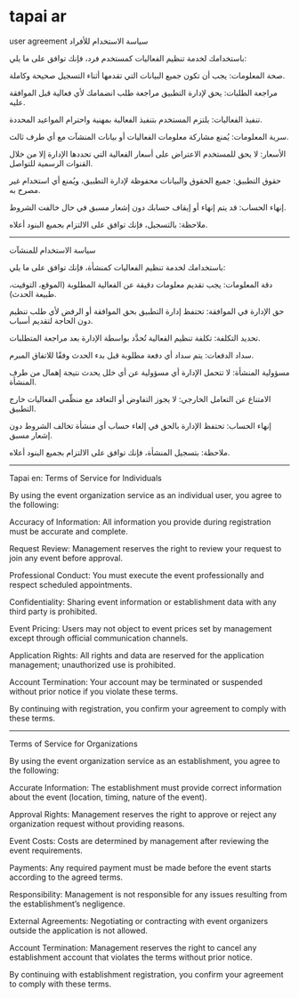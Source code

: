 # tapai ar
user agreement
سياسة الاستخدام للأفراد

باستخدامك لخدمة تنظيم الفعاليات كمستخدم فرد، فإنك توافق على ما يلي:

صحة المعلومات: يجب أن تكون جميع البيانات التي تقدمها أثناء التسجيل صحيحة وكاملة.

مراجعة الطلبات: يحق لإدارة التطبيق مراجعة طلب انضمامك لأي فعالية قبل الموافقة عليه.

تنفيذ الفعاليات: يلتزم المستخدم بتنفيذ الفعالية بمهنية واحترام المواعيد المحددة.

سرية المعلومات: يُمنع مشاركة معلومات الفعاليات أو بيانات المنشآت مع أي طرف ثالث.

الأسعار: لا يحق للمستخدم الاعتراض على أسعار الفعالية التي تحددها الإدارة إلا من خلال القنوات الرسمية للتواصل.

حقوق التطبيق: جميع الحقوق والبيانات محفوظة لإدارة التطبيق، ويُمنع أي استخدام غير مصرح به.

إنهاء الحساب: قد يتم إنهاء أو إيقاف حسابك دون إشعار مسبق في حال خالفت الشروط.

ملاحظة: بالتسجيل، فإنك توافق على الالتزام بجميع البنود أعلاه.

_____________________________________________________________________________________________________________________________________________________________________________________________

سياسة الاستخدام للمنشآت

باستخدامك لخدمة تنظيم الفعاليات كمنشأة، فإنك توافق على ما يلي:

دقة المعلومات: يجب تقديم معلومات دقيقة عن الفعالية المطلوبة (الموقع، التوقيت، طبيعة الحدث).

حق الإدارة في الموافقة: تحتفظ إدارة التطبيق بحق الموافقة أو الرفض لأي طلب تنظيم دون الحاجة لتقديم أسباب.

تحديد التكلفة: تكلفة تنظيم الفعالية تُحدَّد بواسطة الإدارة بعد مراجعة المتطلبات.

سداد الدفعات: يتم سداد أي دفعة مطلوبة قبل بدء الحدث وفقًا للاتفاق المبرم.

مسؤولية المنشأة: لا تتحمل الإدارة أي مسؤولية عن أي خلل يحدث نتيجة إهمال من طرف المنشأة.

الامتناع عن التعامل الخارجي: لا يجوز التفاوض أو التعاقد مع منظّمي الفعاليات خارج التطبيق.

إنهاء الحساب: تحتفظ الإدارة بالحق في إلغاء حساب أي منشأة تخالف الشروط دون إشعار مسبق.

ملاحظة: بتسجيل المنشأة، فإنك توافق على الالتزام بجميع البنود أعلاه.






______________________________________________________________________________________________________________________________________________________________________________________






Tapai en:
Terms of Service for Individuals

By using the event organization service as an individual user, you agree to the following:

Accuracy of Information: All information you provide during registration must be accurate and complete.

Request Review: Management reserves the right to review your request to join any event before approval.

Professional Conduct: You must execute the event professionally and respect scheduled appointments.

Confidentiality: Sharing event information or establishment data with any third party is prohibited.

Event Pricing: Users may not object to event prices set by management except through official communication channels.

Application Rights: All rights and data are reserved for the application management; unauthorized use is prohibited.

Account Termination: Your account may be terminated or suspended without prior notice if you violate these terms.

By continuing with registration, you confirm your agreement to comply with these terms.


___________________________________________________________________________________________________________________________________________________


Terms of Service for Organizations

By using the event organization service as an establishment, you agree to the following:

Accurate Information: The establishment must provide correct information about the event (location, timing, nature of the event).

Approval Rights: Management reserves the right to approve or reject any organization request without providing reasons.

Event Costs: Costs are determined by management after reviewing the event requirements.

Payments: Any required payment must be made before the event starts according to the agreed terms.

Responsibility: Management is not responsible for any issues resulting from the establishment’s negligence.

External Agreements: Negotiating or contracting with event organizers outside the application is not allowed.

Account Termination: Management reserves the right to cancel any establishment account that violates the terms without prior notice.

By continuing with establishment registration, you confirm your agreement to comply with these terms.
